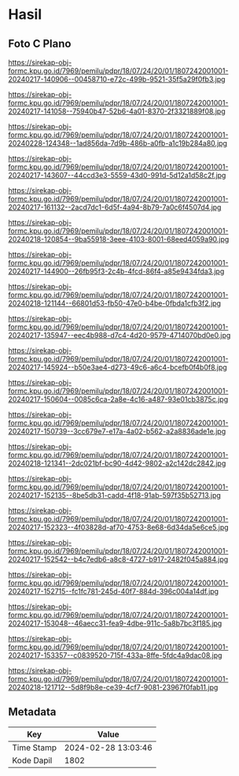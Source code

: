 # Hasil

## Foto C Plano

https://sirekap-obj-formc.kpu.go.id/7969/pemilu/pdpr/18/07/24/20/01/1807242001001-20240217-140906--00458710-e72c-499b-9521-35f5a29f0fb3.jpg

https://sirekap-obj-formc.kpu.go.id/7969/pemilu/pdpr/18/07/24/20/01/1807242001001-20240217-141058--75940b47-52b6-4a01-8370-2f3321889f08.jpg

https://sirekap-obj-formc.kpu.go.id/7969/pemilu/pdpr/18/07/24/20/01/1807242001001-20240228-124348--1ad856da-7d9b-486b-a0fb-a1c19b284a80.jpg

https://sirekap-obj-formc.kpu.go.id/7969/pemilu/pdpr/18/07/24/20/01/1807242001001-20240217-143607--44ccd3e3-5559-43d0-991d-5d12a1d58c2f.jpg

https://sirekap-obj-formc.kpu.go.id/7969/pemilu/pdpr/18/07/24/20/01/1807242001001-20240217-161132--2acd7dc1-6d5f-4a94-8b79-7a0c6f4507d4.jpg

https://sirekap-obj-formc.kpu.go.id/7969/pemilu/pdpr/18/07/24/20/01/1807242001001-20240218-120854--9ba55918-3eee-4103-8001-68eed4059a90.jpg

https://sirekap-obj-formc.kpu.go.id/7969/pemilu/pdpr/18/07/24/20/01/1807242001001-20240217-144900--26fb95f3-2c4b-4fcd-86f4-a85e9434fda3.jpg

https://sirekap-obj-formc.kpu.go.id/7969/pemilu/pdpr/18/07/24/20/01/1807242001001-20240218-121144--66801d53-fb50-47e0-b4be-0fbda1cfb3f2.jpg

https://sirekap-obj-formc.kpu.go.id/7969/pemilu/pdpr/18/07/24/20/01/1807242001001-20240217-135947--eec4b988-d7c4-4d20-9579-4714070bd0e0.jpg

https://sirekap-obj-formc.kpu.go.id/7969/pemilu/pdpr/18/07/24/20/01/1807242001001-20240217-145924--b50e3ae4-d273-49c6-a6c4-bcefb0f4b0f8.jpg

https://sirekap-obj-formc.kpu.go.id/7969/pemilu/pdpr/18/07/24/20/01/1807242001001-20240217-150604--0085c6ca-2a8e-4c16-a487-93e01cb3875c.jpg

https://sirekap-obj-formc.kpu.go.id/7969/pemilu/pdpr/18/07/24/20/01/1807242001001-20240217-150739--3cc679e7-e17a-4a02-b562-a2a8836ade1e.jpg

https://sirekap-obj-formc.kpu.go.id/7969/pemilu/pdpr/18/07/24/20/01/1807242001001-20240218-121341--2dc021bf-bc90-4d42-9802-a2c142dc2842.jpg

https://sirekap-obj-formc.kpu.go.id/7969/pemilu/pdpr/18/07/24/20/01/1807242001001-20240217-152135--8be5db31-cadd-4f18-91ab-597f35b52713.jpg

https://sirekap-obj-formc.kpu.go.id/7969/pemilu/pdpr/18/07/24/20/01/1807242001001-20240217-152323--4f03828d-af70-4753-8e68-6d34da5e6ce5.jpg

https://sirekap-obj-formc.kpu.go.id/7969/pemilu/pdpr/18/07/24/20/01/1807242001001-20240217-152542--b4c7edb6-a8c8-4727-b917-2482f045a884.jpg

https://sirekap-obj-formc.kpu.go.id/7969/pemilu/pdpr/18/07/24/20/01/1807242001001-20240217-152715--fc1fc781-245d-40f7-884d-396c004a14df.jpg

https://sirekap-obj-formc.kpu.go.id/7969/pemilu/pdpr/18/07/24/20/01/1807242001001-20240217-153048--46aecc31-fea9-4dbe-911c-5a8b7bc3f185.jpg

https://sirekap-obj-formc.kpu.go.id/7969/pemilu/pdpr/18/07/24/20/01/1807242001001-20240217-153357--c0839520-715f-433a-8ffe-5fdc4a9dac08.jpg

https://sirekap-obj-formc.kpu.go.id/7969/pemilu/pdpr/18/07/24/20/01/1807242001001-20240218-121712--5d8f9b8e-ce39-4cf7-9081-23967f0fab11.jpg


## Metadata

| Key        | Value               |
| ---------- | ------------------- |
| Time Stamp | 2024-02-28 13:03:46 |
| Kode Dapil | 1802                |



